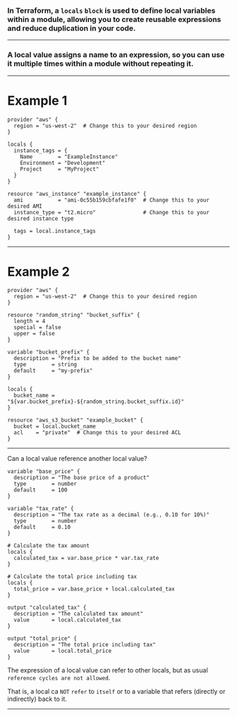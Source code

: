 



###  In Terraform, a `locals` `block` is used to define local variables within a module, allowing you to create reusable expressions and reduce duplication in your code.



__________________________________________________________________________________________





### A local value assigns a name to an expression, so you can use it multiple times within a module without repeating it.



__________________________________________________________________________________________



# Example 1


```hcl
provider "aws" {
  region = "us-west-2"  # Change this to your desired region
}
```



```hcl
locals {
  instance_tags = {
    Name        = "ExampleInstance"
    Environment = "Development"
    Project     = "MyProject"
  }
}
```






```hcl
resource "aws_instance" "example_instance" {
  ami           = "ami-0c55b159cbfafe1f0"  # Change this to your desired AMI
  instance_type = "t2.micro"               # Change this to your desired instance type

  tags = local.instance_tags
}

```



__________________________________________________________________________________________




# Example 2




```hcl
provider "aws" {
  region = "us-west-2"  # Change this to your desired region
}
```



```hcl
resource "random_string" "bucket_suffix" {
  length = 4
  special = false
  upper = false
}
```

```hcl
variable "bucket_prefix" {
  description = "Prefix to be added to the bucket name"
  type        = string
  default     = "my-prefix"
}
```


```hcl
locals {
  bucket_name = "${var.bucket_prefix}-${random_string.bucket_suffix.id}"
}
```



```hcl
resource "aws_s3_bucket" "example_bucket" {
  bucket = local.bucket_name
  acl    = "private"  # Change this to your desired ACL
}
```



__________________________________________________________________________________________


Can a local value reference another local value?


```hcl
variable "base_price" {
  description = "The base price of a product"
  type        = number
  default     = 100
}

variable "tax_rate" {
  description = "The tax rate as a decimal (e.g., 0.10 for 10%)"
  type        = number
  default     = 0.10
}

# Calculate the tax amount
locals {
  calculated_tax = var.base_price * var.tax_rate
}

# Calculate the total price including tax
locals {
  total_price = var.base_price + local.calculated_tax
}

output "calculated_tax" {
  description = "The calculated tax amount"
  value       = local.calculated_tax
}

output "total_price" {
  description = "The total price including tax"
  value       = local.total_price
}
```



The expression of a local value can refer to other locals, but as usual `reference cycles are not allowed`.

That is, a local ca `NOT` `refer` to `itself` or to a variable that refers (directly or indirectly) back to it.



__________________________________________________________________________________________


